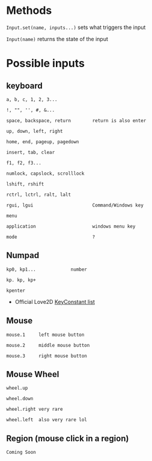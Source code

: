 # Methods

`Input.set(name, inputs...)` sets what triggers the input 

`Input(name)` returns the state of the input

# Possible inputs

## keyboard

	a, b, c, 1, 2, 3...

	!, "", '', #, &...

	space, backspace, return 		return is also enter

	up, down, left, right

	home, end, pageup, pagedown

	insert, tab, clear

	f1, f2, f3...

	numlock, capslock, scrolllock

	lshift, rshift

	rctrl, lctrl, ralt, lalt

	rgui, lgui						Command/Windows key

	menu						

	application						windows menu key

	mode 							?


## Numpad

	kp0, kp1...				number

	kp. kp, kp+

	kpenter

* Official Love2D [KeyConstant list](https://love2d.org/wiki/KeyConstant)

## Mouse

	mouse.1		left mouse button

	mouse.2		middle mouse button

	mouse.3 	right mouse button

## Mouse Wheel

	wheel.up

	wheel.down

	wheel.right	very rare

	wheel.left	also very rare lol

## Region			(mouse click in a region)

	Coming Soon
